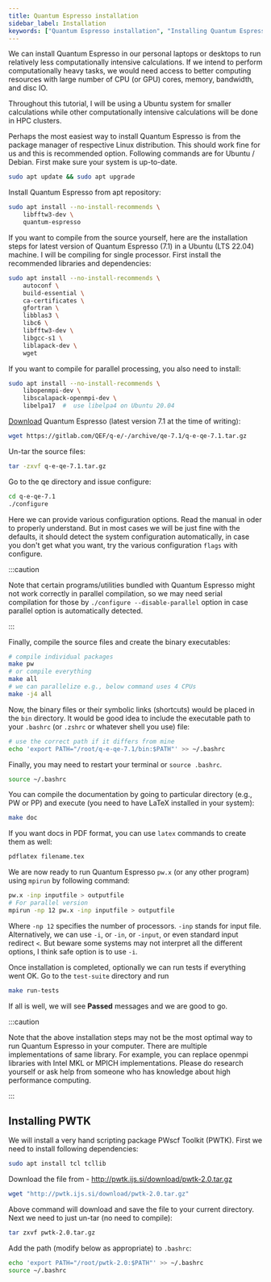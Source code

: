 ```yaml
---
title: Quantum Espresso installation
sidebar_label: Installation
keywords: ["Quantum Espresso installation", "Installing Quantum Espresso", "PWTK"]
---
```

We can install Quantum Espresso in our personal laptops or desktops to run
relatively less computationally intensive calculations. If we intend to perform
computationally heavy tasks, we would need access to better computing resources
with large number of CPU (or GPU) cores, memory, bandwidth, and disc IO.

Throughout this tutorial, I will be using a Ubuntu system for smaller
calculations while other computationally intensive calculations will be done in
HPC clusters.

Perhaps the most easiest way to install Quantum Espresso is from the package
manager of respective Linux distribution. This should work fine for us and this
is recommended option. Following commands are for Ubuntu / Debian. First make
sure your system is up-to-date.

```bash
sudo apt update && sudo apt upgrade
```

Install Quantum Espresso from apt repository:
```bash
sudo apt install --no-install-recommends \
    libfftw3-dev \
    quantum-espresso
```

If you want to compile from the source yourself, here are the installation steps
for latest version of Quantum Espresso (7.1) in a Ubuntu (LTS 22.04) machine. I
will be compiling for single processor. First install the recommended libraries
and dependencies:

```bash
sudo apt install --no-install-recommends \
    autoconf \
    build-essential \
    ca-certificates \
    gfortran \
    libblas3 \
    libc6 \
    libfftw3-dev \
    libgcc-s1 \
    liblapack-dev \
    wget
```

If you want to compile for parallel processing, you also need to install:
```bash
sudo apt install --no-install-recommends \
    libopenmpi-dev \
    libscalapack-openmpi-dev \
    libelpa17  #  use libelpa4 on Ubuntu 20.04
```

[Download](https://gitlab.com/QEF/q-e/-/releases) Quantum Espresso (latest
version 7.1 at the time of writing):
```bash
wget https://gitlab.com/QEF/q-e/-/archive/qe-7.1/q-e-qe-7.1.tar.gz
```

Un-tar the source files:
```bash
tar -zxvf q-e-qe-7.1.tar.gz
```

Go to the qe directory and issue configure:
```bash
cd q-e-qe-7.1
./configure
```

Here we can provide various configuration options. Read the manual in oder to
properly understand. But in most cases we will be just fine with the defaults,
it should detect the system configuration automatically, in case you don't get
what you want, try the various configuration `flags` with configure.

:::caution

Note that certain programs/utilities bundled with Quantum Espresso might not
work correctly in parallel compilation, so we may need serial compilation for
those by `./configure --disable-parallel` option in case parallel option is
automatically detected.

:::

Finally, compile the source files and create the binary executables:

```bash
# compile individual packages
make pw
# or compile everything
make all
# we can parallelize e.g., below command uses 4 CPUs
make -j4 all
```

Now, the binary files or their symbolic links (shortcuts) would be placed in the
`bin` directory. It would be good idea to include the executable path to your
`.bashrc` (or `.zshrc` or whatever shell you use) file:

```bash
# use the correct path if it differs from mine
echo 'export PATH="/root/q-e-qe-7.1/bin:$PATH"' >> ~/.bashrc
```

Finally, you may need to restart your terminal or `source .bashrc`.
```bash
source ~/.bashrc
```

You can compile the documentation by going to particular directory (e.g., PW or
PP) and execute (you need to have LaTeX installed in your system):
```bash
make doc
```

If you want docs in PDF format, you can use `latex` commands to create them as
well:
```bash
pdflatex filename.tex
```

We are now ready to run Quantum Espresso `pw.x` (or any other program) using
`mpirun` by following command:
```bash
pw.x -inp inputfile > outputfile
# For parallel version
mpirun -np 12 pw.x -inp inputfile > outputfile
```
Where `-np 12` specifies the number of processors. `-inp` stands for input file.
Alternatively, we can use `-i`, or `-in`, or `-input`, or even standard input
redirect `<`. But beware some systems may not interpret all the different
options, I think safe option is to use `-i`.

Once installation is completed, optionally we can run tests if everything went
OK. Go to the `test-suite` directory and run
```bash
make run-tests
```
If all is well, we will see **Passed** messages and we are good to go.

:::caution

Note that the above installation steps may not be the most optimal way to run
Quantum Espresso in your computer. There are multiple implementations of same
library. For example, you can replace openmpi libraries with Intel MKL or MPICH
implementations. Please do research yourself or ask help from someone who has
knowledge about high performance computing.

:::

## Installing PWTK
We will install a very hand scripting package PWscf Toolkit (PWTK). First we
need to install following dependencies:
```bash
sudo apt install tcl tcllib
```

Download the file from - <http://pwtk.ijs.si/download/pwtk-2.0.tar.gz>
```bash
wget "http://pwtk.ijs.si/download/pwtk-2.0.tar.gz"
```

Above command will download and save the file to your current directory. Next we
need to just un-tar (no need to compile):
```bash
tar zxvf pwtk-2.0.tar.gz
```

Add the path (modify below as appropriate) to `.bashrc`:
```bash
echo 'export PATH="/root/pwtk-2.0:$PATH"' >> ~/.bashrc
source ~/.bashrc
```
